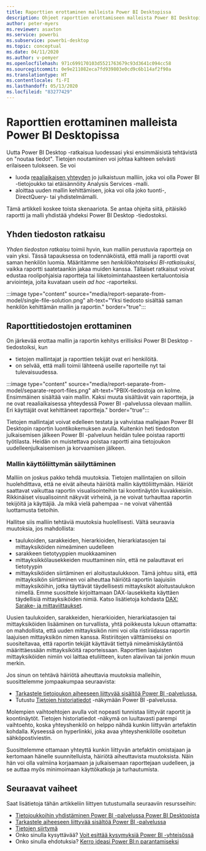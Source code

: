 ```yaml
---
title: Raporttien erottaminen malleista Power BI Desktopissa
description: Ohjeet raporttien erottamiseen malleista Power BI Desktopissa.
author: peter-myers
ms.reviewer: asaxton
ms.service: powerbi
ms.subservice: powerbi-desktop
ms.topic: conceptual
ms.date: 04/11/2020
ms.author: v-pemyer
ms.openlocfilehash: 971c699170103d5521763679c93d3641c094cc58
ms.sourcegitcommit: 0e9e211082eca7fd939803e0cd9c6b114af2f90a
ms.translationtype: HT
ms.contentlocale: fi-FI
ms.lasthandoff: 05/13/2020
ms.locfileid: "83277429"
---
```

# <a name="separate-reports-from-models-in-power-bi-desktop"></a>Raporttien erottaminen malleista Power BI Desktopissa

Uutta Power BI Desktop -ratkaisua luodessasi yksi ensimmäisistä tehtävistä on "noutaa tiedot". Tietojen noutaminen voi johtaa kahteen selvästi erilaiseen tulokseen. Se voi

- luoda [reaaliaikaisen yhteyden](../connect-data/desktop-report-lifecycle-datasets.md) jo julkaistuun malliin, joka voi olla Power BI -tietojoukko tai etäisännöity Analysis Services -malli.
- aloittaa uuden mallin kehittämisen, joka voi olla joko tuonti-, DirectQuery- tai yhdistelmämalli.

Tämä artikkeli koskee toista skenaariota. Se antaa ohjeita siitä, pitäisikö raportti ja malli yhdistää yhdeksi Power BI Desktop -tiedostoksi.

## <a name="single-file-solution"></a>Yhden tiedoston ratkaisu

_Yhden tiedoston ratkaisu_ toimii hyvin, kun malliin perustuvia raportteja on vain yksi. Tässä tapauksessa on todennäköistä, että malli ja raportti ovat saman henkilön luomia. Määritämme sen _henkilökohtaiseksi BI-ratkaisuksi_, vaikka raportti saatetaankin jakaa muiden kanssa. Tällaiset ratkaisut voivat edustaa roolipohjaisia raportteja tai liiketoimintahaasteen kertaluontoisia arviointeja, joita kuvataan usein _ad hoc_ -raporteiksi.

:::image type="content" source="media/report-separate-from-model/single-file-solution.png" alt-text="Yksi tiedosto sisältää saman henkilön kehittämän mallin ja raportin." border="true":::

## <a name="separate-report-files"></a>Raporttitiedostojen erottaminen

On järkevää erottaa mallin ja raportin kehitys erillisiksi Power BI Desktop -tiedostoiksi, kun

- tietojen mallintajat ja raporttien tekijät ovat eri henkilöitä.
- on selvää, että malli toimii lähteenä useille raporteille nyt tai tulevaisuudessa.

:::image type="content" source="media/report-separate-from-model/separate-report-files.png" alt-text="PBIX-tiedostoja on kolme. Ensimmäinen sisältää vain mallin. Kaksi muuta sisältävät vain raportteja, ja ne ovat reaaliaikaisessa yhteydessä Power BI -palvelussa olevaan malliin. Eri käyttäjät ovat kehittäneet raportteja." border="true":::

Tietojen mallintajat voivat edelleen testata ja vahvistaa mallejaan Power BI Desktopin raportin luontikokemuksen avulla. Kuitenkin heti tiedoston julkaisemisen jälkeen Power BI -palveluun heidän tulee poistaa raportti työtilasta. Heidän on muistettava poistaa raportti aina tietojoukon uudelleenjulkaisemisen ja korvaamisen jälkeen.

### <a name="preserve-the-model-interface"></a>Mallin käyttöliittymän säilyttäminen

Malliin on joskus pakko tehdä muutoksia. Tietojen mallintajien on silloin huolehdittava, että ne eivät aiheuta häiriötä mallin käyttöliittymään. Häiriöt saattavat vaikuttaa raportin visualisointeihin tai koontinäytön kuvakkeisiin. Rikkinäiset visualisoinnit näkyvät virheinä, ja ne voivat turhauttaa raportin tekijöitä ja käyttäjiä. Ja mikä vielä pahempaa – ne voivat vähentää luottamusta tietoihin.

Hallitse siis malliin tehtäviä muutoksia huolellisesti. Vältä seuraavia muutoksia, jos mahdollista:

- taulukoiden, sarakkeiden, hierarkioiden, hierarkiatasojen tai mittayksiköiden nimeäminen uudelleen
- sarakkeen tietotyyppien muokkaaminen
- mittayksikkölausekkeiden muuttaminen niin, että ne palauttavat eri tietotyypin
- mittayksiköiden siirtäminen eri aloitustaulukkoon. Tämä johtuu siitä, että mittayksikön siirtäminen voi aiheuttaa häiriötä raportin laajuisiin mittayksiköihin, jotka täyttävät täydellisesti mittayksiköt aloitustaulukon nimellä. Emme suosittele kirjoittamaan DAX-lausekkeita käyttäen täydellisiä mittayksiköiden nimiä. Katso lisätietoja kohdasta [DAX: Sarake- ja mittaviittaukset](dax-column-measure-references.md).

Uusien taulukoiden, sarakkeiden, hierarkioiden, hierarkiatasojen tai mittayksiköiden lisääminen on turvallista, yhtä poikkeusta lukuun ottamatta: on mahdollista, että uuden mittayksikön nimi voi olla ristiriidassa raportin laajuisen mittayksikön nimen kanssa. Ristiriitojen välttämiseksi on suositeltavaa, että raportin tekijät käyttävät tiettyä nimeämiskäytäntöä määrittäessään mittayksiköitä raporteissaan. Raporttien laajuisten mittayksiköiden nimiin voi laittaa etuliitteen, kuten alaviivan tai jonkin muun merkin.

Jos sinun on tehtävä häiriötä aiheuttavia muutoksia malleihin, suosittelemme jompaakumpaa seuraavista:

- [Tarkastele tietojoukon aiheeseen liittyvää sisältöä Power BI -palvelussa.](../consumer/end-user-related.md#view-related-content-for-a-dataset)
- Tutustu [Tietojen historiatiedot](../collaborate-share/service-data-lineage.md) -näkymään Power BI -palvelussa.

Molempien vaihtoehtojen avulla voit nopeasti tunnistaa liittyvät raportit ja koontinäytöt. Tietojen historiatiedot -näkymä on luultavasti parempi vaihtoehto, koska yhteyshenkilö on helppo nähdä kunkin liittyvän artefaktin kohdalla. Kyseessä on hyperlinkki, joka avaa yhteyshenkilölle osoitetun sähköpostiviestin.

Suosittelemme ottamaan yhteyttä kunkin liittyvän artefaktin omistajaan ja kertomaan hänelle suunnitelluista, häiriötä aiheuttavista muutoksista. Näin hän voi olla valmiina korjaamaan ja julkaisemaan raporttejaan uudelleen, ja se auttaa myös minimoimaan käyttökatkoja ja turhautumista.

## <a name="next-steps"></a>Seuraavat vaiheet

Saat lisätietoja tähän artikkeliin liittyen tutustumalla seuraaviin resursseihin:

- [Tietojoukkoihin yhdistäminen Power BI -palvelussa Power BI Desktopista](../connect-data/desktop-report-lifecycle-datasets.md)
- [Tarkastele aiheeseen liittyvää sisältöä Power BI -palvelussa](../consumer/end-user-related.md)
- [Tietojen siirtymä](../collaborate-share/service-data-lineage.md)
- Onko sinulla kysyttävää? [Voit esittää kysymyksiä Power BI -yhteisössä](https://community.powerbi.com/)
- Onko sinulla ehdotuksia? [Kerro ideasi Power BI:n parantamiseksi](https://ideas.powerbi.com/)
